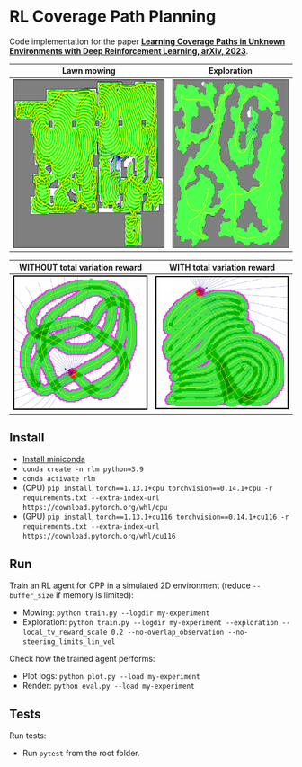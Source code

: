 # RL Coverage Path Planning

Code implementation for the paper [__Learning Coverage Paths in Unknown Environments with Deep Reinforcement Learning, arXiv, 2023__](https://arxiv.org/pdf/2306.16978.pdf).

Lawn mowing | Exploration
:-------------------------:|:-------------------------:
<img src="figures/mowing_path.png" alt="mowing path" height="300" /> | <img src="figures/exploration_path.png" alt="exploration path" height="300" />

WITHOUT total variation reward | WITH total variation reward
:-------------------------:|:-------------------------:
<img src="figures/mowing_no_tv.png" alt="without total variation reward" width="300" /> | <img src="figures/mowing_tv.png" alt="with total variation reward" width="300" />

## Install

* [Install miniconda](https://docs.conda.io/en/latest/miniconda.html)
* `conda create -n rlm python=3.9`
* `conda activate rlm`
* (CPU) `pip install torch==1.13.1+cpu torchvision==0.14.1+cpu -r requirements.txt --extra-index-url https://download.pytorch.org/whl/cpu`
* (GPU) `pip install torch==1.13.1+cu116 torchvision==0.14.1+cu116 -r requirements.txt --extra-index-url https://download.pytorch.org/whl/cu116`

## Run

Train an RL agent for CPP in a simulated 2D environment (reduce `--buffer_size` if memory is limited):
* Mowing: `python train.py --logdir my-experiment`
* Exploration: `python train.py --logdir my-experiment --exploration --local_tv_reward_scale 0.2 --no-overlap_observation --no-steering_limits_lin_vel`

Check how the trained agent performs:
* Plot logs: `python plot.py --load my-experiment`
* Render: `python eval.py --load my-experiment`

## Tests

Run tests:
* Run `pytest` from the root folder.
